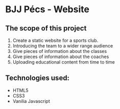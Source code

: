 # BJJ Pécs - Website

## The scope of this project

1. Create a static website for a sports club.
2. Introducing the team to a wider range audience
3. Give pieces of information about the classes
4. Give pieces of information about the coaches
3. Uploading educational content from time to time 

## Technologies used:

- HTML5
- CSS3
- Vanilia Javascript
